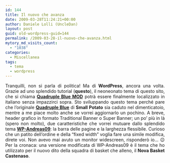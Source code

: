 ```yaml
---
id: 144
title: Il nuovo che avanza
date: 2009-03-28T11:24:21+00:00
author: Daniele Lolli (UncleDan)
layout: post
guid: old-wordpress-guid=144
permalink: /2009-03-28-il-nuovo-che-avanza.html
mytory_md_visits_count:
  - "1038"
categories:
  - Miscellanea
tags:
  - tema
  - wordpress
---
```

<p style="text-align: justify;">
  Tranquilli, non si parla di politica! Ma di <strong>WordPress</strong>, ancora una volta. Grazie ad uno splendido tutorial (<strong>questo</strong>), il neoneonato tema di questo sito, che si chiama <a title="Quadruple Blue MOD" href="/progetti/vecchi-progetti/quadruple-blue-mod" target="_self"><strong>Quadruple Blue MOD</strong></a> potrà essere finalmente localizzato in italiano senza impazzirci sopra. Sto sviluppando questo tema perché pare che l&#8217;originale <a title="Quadruple Blue" href="https://themetix.com/quadruple-blue/" target="_blank"><strong>Quadruple Blue</strong></a> di <strong>Small Potato</strong> sia caduto nel dimenticatoio, mentre a me piace molto anche se vorrei aggiornarlo un pochino. A breve, header grafico in formato Traditional Banner o Super Banner; un po&#8217; più in là (spero non molto), due caratteristiche che vorrei mutuare dallo splendido tema <strong><a title="WP-Andreas09" href="http://andreasviklund.com/wordpress-themes/" target="_blank">WP-Andreas09</a></strong>: la barra delle pagine e la larghezza flessibile. Curioso che un patito dell&#8217;ordine e della &#8220;fixed width&#8221; voglia fare una simile modifica, direte voi. Non avevo mai avuto un monitor widescreen, risponderò io&#8230; 😉 Per la cronaca: una versione modificata di WP-Andreas09 è il tema che ho utilizzato per il nuovo dito della squadra di basket che alleno, il <strong>Nova Basket Castenaso</strong>.
</p>